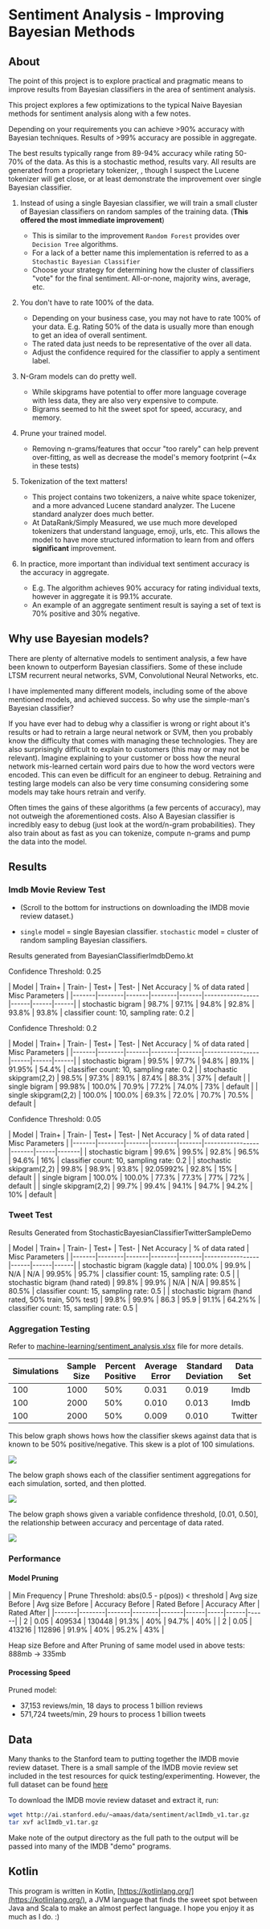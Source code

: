 # Sentiment Analysis - Improving Bayesian Methods

## About 

The point of this project is to explore practical and pragmatic means to improve results from Bayesian classifiers in the area of sentiment analysis.

This project explores a few optimizations to the typical Naive Bayesian methods for sentiment analysis along with a few notes. 

Depending on your requirements you can achieve >90% accuracy with Bayesian techniques. Results of >99% accuracy are possible in aggregate.

The best results typically range from 89-94% accuracy while rating 50-70% of the data. As this is a stochastic method, results vary. All results are generated from a proprietary tokenizer, , though I suspect the Lucene tokenizer will get close, or at least demonstrate the improvement over single Bayesian classifier.

1. Instead of using a single Bayesian classifier, we will train a small cluster of Bayesian classifiers on random samples of the training data. (**This offered the most immediate improvement**) 
    - This is similar to the improvement `Random Forest` provides over `Decision Tree` algorithms.
    - For a lack of a better name this implementation is referred to as a `Stochastic Bayesian Classifier`
    - Choose your strategy for determining how the cluster of classifiers "vote" for the final sentiment. All-or-none, majority wins, average, etc.

2. You don't have to rate 100% of the data.
    - Depending on your business case, you may not have to rate 100% of your data. E.g. Rating 50% of the data is usually more than enough to get an idea of overall sentiment.
    - The rated data just needs to be representative of the over all data. 
    - Adjust the confidence required for the classifier to apply a sentiment label.

3. N-Gram models can do pretty well.
    - While skipgrams have potential to offer more language coverage with less data, they are also very expensive to compute.
    - Bigrams seemed to hit the sweet spot for speed, accuracy, and memory.
    
4. Prune your trained model.
    - Removing n-grams/features that occur "too rarely" can help prevent over-fitting, as well as decrease the model's memory footprint (~4x in these tests)
    
5. Tokenization of the text matters!
    - This project contains two tokenizers, a naive white space tokenizer, and a more advanced Lucene standard analyzer. The Lucene standard analyzer does much better.
    - At DataRank/Simply Measured, we use much more developed tokenizers that understand language, emoji, urls, etc. This allows the model to have more structured information to learn from and offers **significant** improvement.
    
6. In practice, more important than individual text sentiment accuracy is the accuracy in aggregate.
    - E.g. The algorithm achieves 90% accuracy for rating individual texts, however in aggregate it is 99.1% accurate. 
    - An example of an aggregate sentiment result is saying a set of text is 70% positive and 30% negative.

## Why use Bayesian models?

There are plenty of alternative models to sentiment analysis, a few have been known to outperform Bayesian classifiers. Some of these include LTSM recurrent neural networks, SVM, Convolutional Neural Networks, etc.

I have implemented many different models, including some of the above mentioned models, and achieved success. So why use the simple-man's Bayesian classifier? 

If you have ever had to debug why a classifier is wrong or right about it's results or had to retrain a large neural network or SVM, then you probably know the difficulty that comes with managing these technologies. They are also surprisingly difficult to explain to customers (this may or may not be relevant). Imagine explaining to your customer or boss how the neural network mis-learned certain word pairs due to how the word vectors were encoded. This can even be difficult for an engineer to debug. Retraining and testing large models can also be very time consuming considering some models may take hours retrain and verify.   

Often times the gains of these algorithms (a few percents of accuracy), may not outweigh the aforementioned costs. Also A Bayesian classifier is incredibly easy to debug (just look at the word/n-gram probabilities). They also train about as fast as you can tokenize, compute n-grams and pump the data into the model.

## Results

### Imdb Movie Review Test 

* (Scroll to the bottom for instructions on downloading the IMDB movie review dataset.)

* `single` model = single Bayesian classifier. `stochastic` model = cluster of random sampling Bayesian classifiers. 

Results generated from BayesianClassifierImdbDemo.kt

 Confidence Threshold: 0.25
 
| Model | Train+ | Train- | Test+ | Test- | Net Accuracy | % of data rated | Misc Parameters |
|-------|--------|-------|--------|-------|-----------------|------|------|------|
| stochastic bigram | 98.7% | 97.1% | 94.8% | 92.8% | 93.8% | 93.8% | classifier count: 10, sampling rate: 0.2 |
 
Confidence Threshold: 0.2
 
| Model | Train+ | Train- | Test+ | Test- | Net Accuracy | % of data rated | Misc Parameters |
|-------|--------|-------|--------|-------|-----------------|------|------|------|
| stochastic bigram | 99.5% | 97.7% | 94.8% | 89.1% | 91.95% | 54.4% | classifier count: 10, sampling rate: 0.2 |
| stochastic skipgram(2,2) | 98.5% | 97.3% | 89.1% | 87.4% | 88.3% | 37% | default |
| single bigram | 99.98% | 100.0% | 70.9% | 77.2% | 74.0% | 73% | default |
| single skipgram(2,2) | 100.0% | 100.0% | 69.3% | 72.0% | 70.7% | 70.5% | default |
  
Confidence Threshold: 0.05

| Model | Train+ | Train- | Test+ | Test- | Net Accuracy | % of data rated | Misc Parameters |
|-------|--------|-------|--------|-------|-----------------|-------|------|-------|
| stochastic bigram | 99.6% | 99.5% | 92.8% | 96.5% | 94.6% | 16% | classifier count: 10, sampling rate: 0.2 |
| stochastic skipgram(2,2) | 99.8% | 98.9% | 93.8% | 92.05992% | 92.8% | 15% | default |
| single bigram | 100.0% | 100.0% | 77.3% | 77.3% | 77% | 72% | default |
| single skipgram(2,2) | 99.7% | 99.4% | 94.1% | 94.7% | 94.2% | 10% | default |


### Tweet Test

Results Generated from StochasticBayesianClassifierTwitterSampleDemo

| Model | Train+ | Train- | Test+ | Test- | Net Accuracy | % of data rated | Misc Parameters |
|-------|--------|-------|--------|-------|-----------------|------|------|------|
| stochastic bigram (kaggle data) | 100.0% | 99.9% | N/A | N/A | 99.95% | 95.7% | classifier count: 15, sampling rate: 0.5 |
| stochastic bigram (hand rated) | 99.8% | 99.9% | N/A | N/A | 99.85% | 80.5% | classifier count: 15, sampling rate: 0.5 |
| stochastic bigram (hand rated, 50% train, 50% test) | 99.8% | 99.9% | 86.3 | 95.9 | 91.1% | 64.2%% | classifier count: 15, sampling rate: 0.5 |


### Aggregation Testing

Refer to [machine-learning/sentiment_analysis.xlsx](sentiment_analysis.xlsx?raw=true) file for more details. 

| Simulations | Sample Size | Percent Positive | Average Error | Standard Deviation | Data Set |
|-------|--------|-------|--------|-------|----|
| 100 | 1000 | 50% | 0.031 | 0.019 | Imdb |
| 100 | 2000 | 50% | 0.010 | 0.013 | Imdb |
| 100 | 2000 | 50% | 0.009 | 0.010 | Twitter |

This below graph shows hows how the classifier skews against data that is known to be 50% positive/negative. This skew is a plot of 100 simulations.

![](src/test/resources/com/kennycason/ml/classifier/bayes/results/classifier_sentiment_skew_50.png?raw=true)

The below graph shows each of the classifier sentiment aggregations for each simulation, sorted, and then plotted.

![](src/test/resources/com/kennycason/ml/classifier/bayes/results/classifier_sentiment_skew_50_sorted.png?raw=true)

The below graph shows given a variable confidence threshold, [0.01, 0.50], the relationship between accuracy and percentage of data rated.

![](src/test/resources/com/kennycason/ml/classifier/bayes/results/sentiment_analysis_accuracy_vs_percent_rated.png?raw=true)


### Performance
 
#### Model Pruning

| Min Frequency | Prune Threshold: abs(0.5 - p(pos)) < threshold | Avg size Before | Avg size Before | Accuracy Before |  Rated Before | Accuracy After | Rated After | 
|-------|--------|-------|--------|-------|------|-----|------|------|
| 2 | 0.05 | 409534 | 130448 | 91.3% | 40% | 94.7% | 40% |
| 2 | 0.05 | 413216 | 112896 | 91.9% | 40% | 95.2% | 43% |

Heap size Before and After Pruning of same model used in above tests: 888mb -> 335mb

#### Processing Speed

Pruned model:
- 37,153 reviews/min, 18 days to process 1 billion reviews
- 571,724 tweets/min, 29 hours to process 1 billion tweets


## Data

Many thanks to the Stanford team to putting together the IMDB movie review dataset. There is a small sample of the IMDB movie review set included in the test resources for quick testing/experimenting. However, the full dataset can be found [here](http://ai.stanford.edu/~amaas/data/sentiment/)

To download the IMDB movie review dataset and extract it, run:

```bash
wget http://ai.stanford.edu/~amaas/data/sentiment/aclImdb_v1.tar.gz
tar xvf aclImdb_v1.tar.gz
```

Make note of the output directory as the full path to the output will be passed into many of the IMDB "demo" programs.


## Kotlin

This program is written in Kotlin, [https://kotlinlang.org/](https://kotlinlang.org/), a JVM language that finds the sweet spot between Java and Scala to make an almost perfect language. I hope you enjoy it as much as I do. :)
